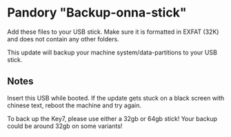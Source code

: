 # Pandory "Backup-onna-stick"

Add these files to your USB stick. Make sure it is formatted in EXFAT (32K) 
and does not contain any other folders.

This update will backup your machine system/data-partitions to your USB stick.


## Notes

Insert this USB while booted. If the update gets stuck on a black screen with chinese text, 
reboot the machine and try again.

To back up the Key7, please use either a 32gb or 64gb stick! Your backup could be around 32gb on some variants!
